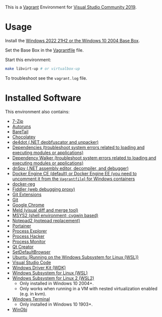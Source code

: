 This is a [Vagrant](https://www.vagrantup.com/) Environment for [Visual Studio Community 2019](https://www.visualstudio.com/vs/community/).


# Usage

Install the [Windows 2022 21H2 or the Windows 10 2004 Base Box](https://github.com/rgl/windows-vagrant).

Set the Base Box in the [Vagrantfile](Vagrantfile) file.

Start this environment:

```bash
make libvirt-up # or virtualbox-up
```

To troubleshoot see the `vagrant.log` file.


# Installed Software

This environment also contains:

* [7-Zip](http://www.7-zip.org/)
* [Autoruns](https://docs.microsoft.com/en-us/sysinternals/downloads/autoruns)
* [BareTail](https://www.baremetalsoft.com/baretail/)
* [Chocolatey](https://chocolatey.org/)
* [de4dot (.NET deobfuscator and unpacker)](https://github.com/0xd4d/de4dot)
* [Dependencies (troubleshoot system errors related to loading and executing modules or applications)](https://github.com/lucasg/Dependencies)
* [Dependency Walker (troubleshoot system errors related to loading and executing modules or applications)](http://www.dependencywalker.com/)
* [dnSpy (.NET assembly editor, decompiler, and debugger)](https://github.com/0xd4d/dnSpy)
* [Docker Engine CE (default) or Docker Engine EE (you need to uncomment it from the `Vagrantfile`) for Windows containers](https://www.docker.com/products/docker-engine)
* [docker-reg](https://github.com/genuinetools/reg)
* [Fiddler (web debugging proxy)](http://www.telerik.com/fiddler)
* [Git Extensions](https://gitextensions.github.io/)
* [Git](https://git-for-windows.github.io/)
* [Google Chrome](https://www.google.com/chrome/)
* [Meld (visual diff and merge tool)](http://meldmerge.org/)
* [MSYS2 (shell environment; cygwin based)](http://msys2.github.io/)
* [Notepad2 (notepad replacement)](http://www.flos-freeware.ch/notepad2.html)
* [Portainer](https://github.com/portainer/portainer)
* [Process Explorer](https://docs.microsoft.com/en-us/sysinternals/downloads/process-explorer)
* [Process Hacker](https://github.com/processhacker2/processhacker2)
* [Process Monitor](https://docs.microsoft.com/en-us/sysinternals/downloads/procmon)
* [Qt Creator](http://doc.qt.io/qtcreator/)
* [SetDefaultBrowser](https://kolbi.cz/blog/2017/11/10/setdefaultbrowser-set-the-default-browser-per-user-on-windows-10-and-server-2016-build-1607/)
* [Ubuntu (Running on the Windows Subsystem for Linux (WSL))](https://docs.microsoft.com/en-us/windows/wsl)
* [Visual Studio Code](https://code.visualstudio.com/)
* [Windows Driver Kit (WDK)](https://docs.microsoft.com/en-us/windows-hardware/drivers/)
* [Windows Subsystem for Linux (WSL)](https://docs.microsoft.com/en-us/windows/wsl/)
* [Windows Subsystem for Linux 2 (WSL2)](https://docs.microsoft.com/en-us/windows/wsl/)
  * Only installed in Windows 10 2004+.
  * Only works when running in a VM with nested virtualization enabled (e.g. in kvm).
* [Windows Terminal](https://github.com/microsoft/terminal)
  * Only installed in Windows 10 1903+.
* [WinObj](https://docs.microsoft.com/en-us/sysinternals/downloads/winobj)
